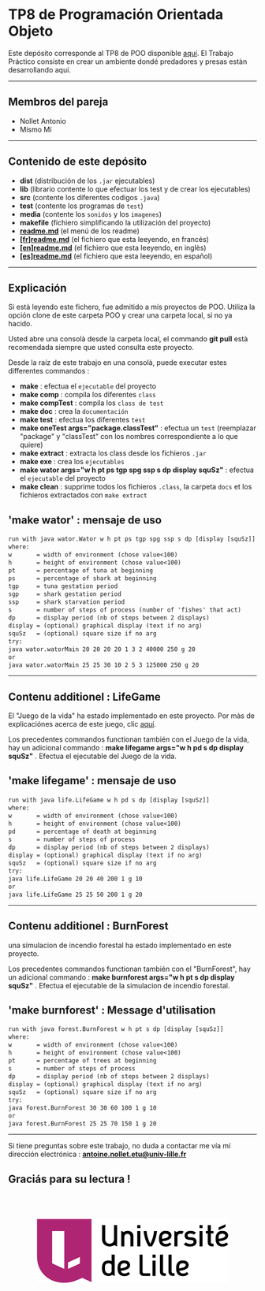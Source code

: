 # TP8 de Programación Orientada Objeto

Este depósito corresponde al TP8 de POO disponible [aquí](https://www.fil.univ-lille1.fr/~routier/enseignement/licence/poo/tdtp/sujet-wator.pdf "TP8").
El Trabajo Práctico consiste en crear un ambiente dondé predadores y presas estàn desarrollando aquí.

---
##  Membros del pareja

* Nollet Antonio
* Mismo Mí

---
## Contenido de este depósito

* **dist** (distribución de los `.jar` ejecutables)
* **lib** (librario contente lo que efectuar los test y de crear los ejecutables)
* **src** (contente los diferentes codigos `.java`)
* **test** (contente los programas de `test`)
* **media** (contente los `sonidos` y los `imagenes`)
* **makefile** (fichiero simplificando la utilización del proyecto)
* [**readme.md**](readme.md "menú de los readme") (el menú de los readme)
* [**[fr]readme.md**]([fr]readme.md "readme en francés") (el fichiero que esta leeyendo, en francés)
* [**[en]readme.md**]([en]readme.md "readme en inglès") (el fichiero que esta leeyendo, en inglès)
* [**[es]readme.md**]([es]readme.md "readme en español") (el fichiero que esta leeyendo, en español)

---
## Explicación

Si està leyendo este fichero, fue admitido a mís proyectos de POO.
Utiliza la opción clone de este carpeta POO y crear una carpeta local, si no ya hacido.

Usted abre una consolà desde la carpeta local, el commando **git pull** està recomendada siempre que usted consulta este proyecto.

Desde la raíz de este trabajo en una consolà, puede executar estes differentes commandos :

* **make** : efectua el `ejecutable` del proyecto
* **make comp** : compila los diferentes `class`
* **make compTest** : compila los `class de test`
* **make doc** : crea la `documentación`
* **make test** : efectua los diferentes `test`
* **make oneTest args="package.classTest"** : efectua un `test` (reemplazar "package" y "classTest" con los nombres correspondiente a lo que quiere)
* **make extract** : extracta los class desde los fichieros `.jar`
* **make exe** : crea los `ejecutables`
* **make wator args="w h pt ps tgp spg ssp s dp display squSz"** : efectua el `ejecutable` del proyecto
* **make clean** : supprime todos los fichieros `.class`, la carpeta `docs` et los fichieros extractados con `make extract`

## 'make wator' : mensaje de uso

    run with java wator.Wator w h pt ps tgp spg ssp s dp [display [squSz]]
    where:
    w       = width of environment (chose value<100)
    h       = height of environment (chose value<100)
    pt      = percentage of tuna at beginning
    ps      = percentage of shark at beginning
    tgp     = tuna gestation period
    sgp     = shark gestation period
    ssp     = shark starvation period
    s       = number of steps of process (number of 'fishes' that act)
    dp      = display period (nb of steps between 2 displays)
    display = (optional) graphical display (text if no arg)
    squSz   = (optional) square size if no arg
    try:
    java wator.watorMain 20 20 20 20 1 3 2 40000 250 g 20
    or
    java wator.watorMain 25 25 30 10 2 5 3 125000 250 g 20

---

## Contenu additionel : LifeGame

El "Juego de la vida" ha estado implementado en este proyecto.
Por màs de explicaciónes acerca de este juego, clic [aquí](https://es.wikipedia.org/wiki/Juego_de_la_vida "LifeGame").

Los precedentes commandos functionan también con el Juego de la vida, hay un adicional commando : **make lifegame args="w h pd s dp display squSz"** . Efectua el ejecutable del Juego de la vida.

## 'make lifegame' : mensaje de uso

    run with java life.LifeGame w h pd s dp [display [squSz]]
    where:
    w       = width of environment (chose value<100)
    h       = height of environment (chose value<100)
    pd      = percentage of death at beginning
    s       = number of steps of process
    dp      = display period (nb of steps between 2 displays)
    display = (optional) graphical display (text if no arg)
    squSz   = (optional) square size if no arg
    try:
    java life.LifeGame 20 20 40 200 1 g 10
    or
    java life.LifeGame 25 25 50 200 1 g 20

---

## Contenu additionel : BurnForest

una simulacion de incendio forestal ha estado implementado en este proyecto.

Los precedentes commandos functionan también con el "BurnForest", hay un adicional commando : **make burnforest args="w h pt s dp display squSz"** . Efectua el ejecutable de la simulacion de incendio forestal.

## 'make burnforest' : Message d'utilisation

    run with java forest.BurnForest w h pt s dp [display [squSz]]
    where:
    w       = width of environment (chose value<100)
    h       = height of environment (chose value<100)
    pt      = percentage of trees at beginning
    s       = number of steps of process
    dp      = display period (nb of steps between 2 displays)
    display = (optional) graphical display (text if no arg)
    squSz   = (optional) square size if no arg
    try:
    java forest.BurnForest 30 30 60 100 1 g 10
    or
    java forest.BurnForest 25 25 70 150 1 g 20

---

Si tiene preguntas sobre este trabajo, no duda a contactar me vía mí dirección electrónica : **antoine.nollet.etu@univ-lille.fr**

Graciás para su lectura !
---
<br />
<br />
<br />
<div style="text-align:center"><img src="media/pictures/logo.png"alt="Université de Lille"/></div>
